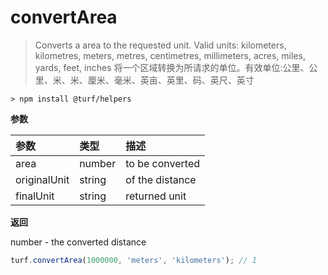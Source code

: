 # convertArea

> Converts a area to the requested unit. Valid units: kilometers, kilometres, meters, metres, centimetres, millimeters, acres, miles, yards, feet, inches
> 将一个区域转换为所请求的单位。有效单位:公里、公里、米、米、厘米、毫米、英亩、英里、码、英尺、英寸

```text
> npm install @turf/helpers
```

**参数**

| 参数         | 类型   | 描述            |
| :----------- | :----- | :-------------- |
| area         | number | to be converted |
| originalUnit | string | of the distance |
| finalUnit    | string | returned unit   |

**返回**

number - the converted distance

```js
turf.convertArea(1000000, 'meters', 'kilometers'); // 1
```